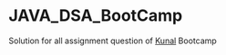 # JAVA_DSA_BootCamp
Solution for all assignment question of [Kunal]([https://github.com/Mahikolhe23/DSA-Bootcamp-Java](https://github.com/Mahikolhe23/DSA-Bootcamp-Java/tree/main/assignments)) Bootcamp 
